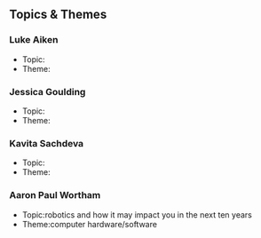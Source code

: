 ## Topics & Themes

### Luke Aiken

* Topic:
* Theme:

### Jessica Goulding

* Topic:
* Theme:

### Kavita Sachdeva

* Topic:
* Theme:

### Aaron Paul Wortham

* Topic:robotics and how it may impact you in the next ten years
* Theme:computer hardware/software

